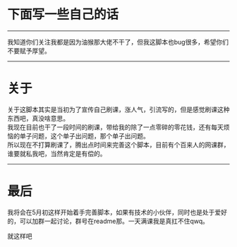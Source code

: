 # 下面写一些自己的话   
****
我知道你们关注我都是因为油猴那大佬不干了，但我这脚本也bug很多，希望你们不要赋予厚望。
****
# 关于   
关于这脚本其实是当初为了宣传自己刷课，涨人气，引流写的，但是感觉刷课这种东西吧，真没啥意思。   
我现在目前也干了一段时间的刷课，带给我的除了一点零碎的零花钱，还有每天烦恼的单子问题，这个单子出问题，那个单子出问题。  
所以现在不打算刷课了，腾出点时间来完善这个脚本，目前有个百来人的网课群，谁要就私我吧，当然肯定是有偿的。
****
# 最后   
我将会在5月初这样开始着手完善脚本，如果有技术的小伙伴，同时也是处于爱好的，可以加群一起讨论，群号在readme那。一天满课我是真扛不住qwq。

就这样吧
